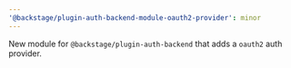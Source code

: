```yaml
---
'@backstage/plugin-auth-backend-module-oauth2-provider': minor
---
```


New module for `@backstage/plugin-auth-backend` that adds a `oauth2` auth provider.
